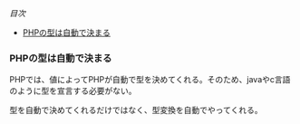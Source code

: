 *目次*
* [PHPの型は自動で決まる](#PHPの型は自動で決まる)

### PHPの型は自動で決まる

PHPでは、値によってPHPが自動で型を決めてくれる。そのため、javaやc言語のように型を宣言する必要がない。

型を自動で決めてくれるだけではなく、型変換を自動でやってくれる。
